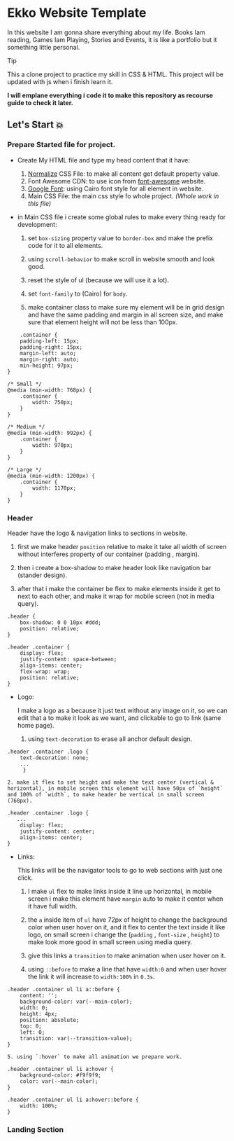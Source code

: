 # Ekko Website Template
In this website I am gonna share everything about my life. Books Iam reading, Games Iam Playing, Stories and Events, it is like a portfolio but it something little personal.

>[!tip]
>This a clone project to practice my skill in CSS & HTML.
>This project will be updated with js when i finish learn it.

**I will emplane everything i code it to make this repository as recourse guide to check it later.**

## Let's Start 💥

### Prepare Started file for project.

- Create My HTML file and type my head content that it have:

    1. [Normalize](https://necolas.github.io/normalize.css/) CSS File: to make all content get default property value.
    2. Font Awesome CDN: to use icon from [font-awesome](https://fontawesome.com/) website.
    3. [Google Font](https://fonts.google.com/): using Cairo font style for all element in website.
    4. Main CSS File: the main css style fo whole project.
    *(Whole work in this file)*

- in Main CSS file i create some global rules to make every thing ready for development:

    1. set `box-sizing` property value to `border-box` and make the prefix code for it to all elements.

    2. using `scroll-behavior` to make scroll in website smooth and look good.

    3. reset the style of ul (because we will use it a lot).

    4. set `font-family` to (Cairo) for `body`.

    5. make container class to make sure my element will be in grid design and have the same padding and margin in all screen size, and make sure that element height will not be less than 100px.

```
    .container {
    padding-left: 15px;
    padding-right: 15px;
    margin-left: auto;
    margin-right: auto;
    min-height: 97px;
}

/* Small */
@media (min-width: 768px) {
    .container {
        width: 750px;
    }
}

/* Medium */
@media (min-width: 992px) {
    .container {
        width: 970px;
    }
}

/* Large */
@media (min-width: 1200px) {
    .container {
        width: 1170px;
    }
}

```

### Header

Header have the logo & navigation links to sections in website.

1. first we make header `position` relative to make it take all width of screen without interferes property of our container (padding , margin).

2. then i create a box-shadow to make header look like navigation bar (stander design).

3. after that i make the container be flex to make elements inside it get to next to each other, and make it wrap for mobile screen (not in media query).

```
.header {
    box-shadow: 0 0 10px #ddd;
    position: relative;
}

.header .container {
    display: flex;
    justify-content: space-between;
    align-items: center;
    flex-wrap: wrap;
    position: relative;
}
```

- Logo:

    I make a logo as a because it just text without any image on it, so we can edit that a to make it look as we want, and clickable to go to link (same home page).

    1. using `text-decoration` to erase all anchor default design.

```
.header .container .logo {
    text-decoration: none;
    ...
     }
```

    2. make it flex to set height and make the text center (vertical & horizontal), in mobile screen this element will have 50px of `height` and 100% of `width`, to make header be vertical in small screen (768px).

```
.header .container .logo {
   ...
    display: flex;
    justify-content: center;
    align-items: center;
}
```

- Links:

    This links will be the navigator tools to go to web sections with just one click.

    1. I make `ul` flex to make links inside it line up  horizontal, in mobile screen i make this element have `margin` auto to make it center when it have full width.

    2. the `a` inside item of `ul` have 72px of height to change the background color when user hover on it, and it flex to center the text inside it like logo, on small screen i change the (`padding` , `font-size` , `height`) to make look more good in small screen using media query.

    3. give this links a `transition` to make animation when user hover on it.

    4. using `::before` to make a line that have `width:0` and when user hover the link it will increase to `width:100%` in `0.3s`.

```
.header .container ul li a::before {
    content: '';
    background-color: var(--main-color);
    width: 0;
    height: 4px;
    position: absolute;
    top: 0;
    left: 0;
    transition: var(--transition-value);
}
```
    5. using `:hover` to make all animation we prepare work.
```
.header .container ul li a:hover {
    background-color: #f9f9f9;
    color: var(--main-color);
}

.header .container ul li a:hover::before {
    width: 100%;
}

```

### Landing Section





